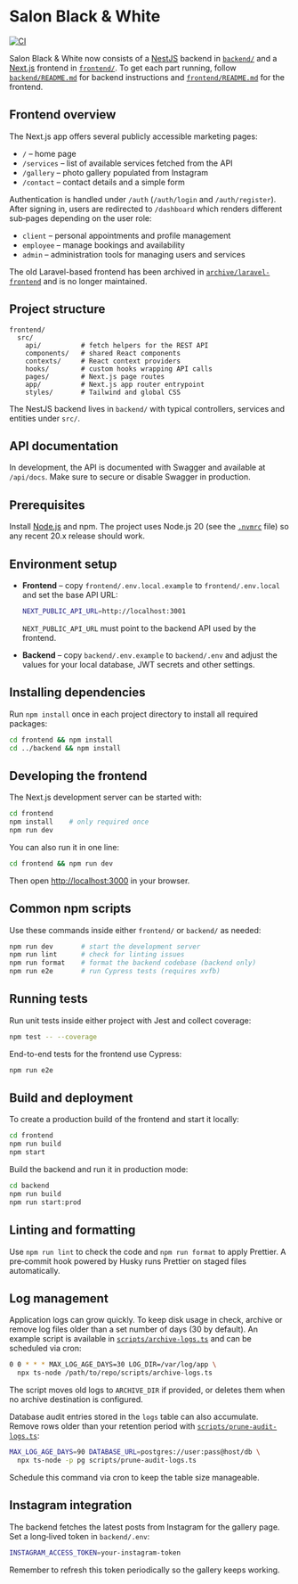 # Salon Black & White

[![CI](https://github.com/gniewkob/salonbw/actions/workflows/test.yml/badge.svg?branch=main)](https://github.com/gniewkob/salonbw/actions/workflows/test.yml)

Salon Black & White now consists of a
[NestJS](https://nestjs.com) backend in [`backend/`](backend/) and a
[Next.js](https://nextjs.org) frontend in [`frontend/`](frontend/).
To get each part running, follow
[`backend/README.md`](backend/README.md) for backend instructions and
[`frontend/README.md`](frontend/README.md) for the frontend.

## Frontend overview

The Next.js app offers several publicly accessible marketing pages:

- `/` – home page
- `/services` – list of available services fetched from the API
- `/gallery` – photo gallery populated from Instagram
- `/contact` – contact details and a simple form

Authentication is handled under `/auth` (`/auth/login` and `/auth/register`).
After signing in, users are redirected to `/dashboard` which renders different
sub‑pages depending on the user role:

- `client` – personal appointments and profile management
- `employee` – manage bookings and availability
- `admin` – administration tools for managing users and services

The old Laravel-based frontend has been archived in
[`archive/laravel-frontend`](archive/laravel-frontend) and is no longer
maintained.

## Project structure

```
frontend/
  src/
    api/          # fetch helpers for the REST API
    components/   # shared React components
    contexts/     # React context providers
    hooks/        # custom hooks wrapping API calls
    pages/        # Next.js page routes
    app/          # Next.js app router entrypoint
    styles/       # Tailwind and global CSS
```

The NestJS backend lives in `backend/` with typical controllers,
services and entities under `src/`.

## API documentation

In development, the API is documented with Swagger and available at `/api/docs`.
Make sure to secure or disable Swagger in production.

## Prerequisites

Install [Node.js](https://nodejs.org/) and npm. The project uses Node.js 20 (see
the [`.nvmrc`](./.nvmrc) file) so any recent 20.x release should work.

## Environment setup

- **Frontend** – copy `frontend/.env.local.example` to `frontend/.env.local` and set the base API URL:

    ```bash
    NEXT_PUBLIC_API_URL=http://localhost:3001
    ```

    `NEXT_PUBLIC_API_URL` must point to the backend API used by the frontend.

- **Backend** – copy `backend/.env.example` to `backend/.env` and adjust the
  values for your local database, JWT secrets and other settings.

## Installing dependencies

Run `npm install` once in each project directory to install all required
packages:

```bash
cd frontend && npm install
cd ../backend && npm install
```

## Developing the frontend

The Next.js development server can be started with:

```bash
cd frontend
npm install    # only required once
npm run dev
```

You can also run it in one line:

```bash
cd frontend && npm run dev
```

Then open <http://localhost:3000> in your browser.

## Common npm scripts

Use these commands inside either `frontend/` or `backend/` as needed:

```bash
npm run dev       # start the development server
npm run lint      # check for linting issues
npm run format    # format the backend codebase (backend only)
npm run e2e       # run Cypress tests (requires xvfb)
```

## Running tests

Run unit tests inside either project with Jest and collect coverage:

```bash
npm test -- --coverage
```

End-to-end tests for the frontend use Cypress:

```bash
npm run e2e
```

## Build and deployment

To create a production build of the frontend and start it locally:

```bash
cd frontend
npm run build
npm start
```

Build the backend and run it in production mode:

```bash
cd backend
npm run build
npm run start:prod
```

## Linting and formatting

Use `npm run lint` to check the code and `npm run format` to apply Prettier. A
pre‑commit hook powered by Husky runs Prettier on staged files automatically.

## Log management

Application logs can grow quickly. To keep disk usage in check, archive or
remove log files older than a set number of days (30 by default). An example
script is available in [`scripts/archive-logs.ts`](scripts/archive-logs.ts) and
can be scheduled via cron:

```bash
0 0 * * * MAX_LOG_AGE_DAYS=30 LOG_DIR=/var/log/app \
  npx ts-node /path/to/repo/scripts/archive-logs.ts
```

The script moves old logs to `ARCHIVE_DIR` if provided, or deletes them when no
archive destination is configured.

Database audit entries stored in the `logs` table can also accumulate. Remove
rows older than your retention period with
[`scripts/prune-audit-logs.ts`](scripts/prune-audit-logs.ts):

```bash
MAX_LOG_AGE_DAYS=90 DATABASE_URL=postgres://user:pass@host/db \
  npx ts-node -p pg scripts/prune-audit-logs.ts
```

Schedule this command via cron to keep the table size manageable.

## Instagram integration

The backend fetches the latest posts from Instagram for the gallery page.
Set a long‑lived token in `backend/.env`:

```bash
INSTAGRAM_ACCESS_TOKEN=your-instagram-token
```

Remember to refresh this token periodically so the gallery keeps working.

